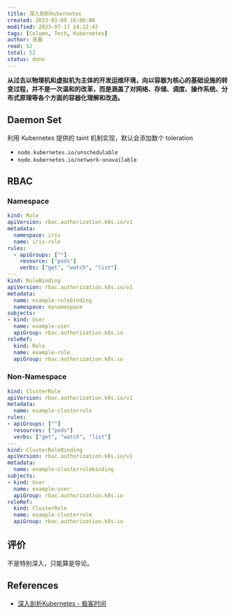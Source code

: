 ```yaml
---
title: 深入剖析Kubernetes
created: 2023-01-09 16:00:00
modified: 2023-07-17 14:22:42
tags: [Column, Tech, Kubernetes]
author: 张磊
read: 52
total: 52
status: done
---
```


**从过去以物理机和虚拟机为主体的开发运维环境，向以容器为核心的基础设施的转变过程，并不是一次温和的改革，而是涵盖了对网络、存储、调度、操作系统、分布式原理等各个方面的容器化理解和改造。**

## Daemon Set

利用 Kubernetes 提供的 taint 机制实现，默认会添加数个 toleration

- `node.kubernetes.io/unschedulable`
- `node.kubernetes.io/network-unavailable`

## RBAC

### Namespace

```yaml
kind: Role
apiVersion: rbac.authorization.k8s.io/v1
metadata:
  namespace: iris
  name: iris-role
rules:
  - apiGroups: [""]
    resource: ["pods"]
    verbs: ["get", "watch", "list"]
---
kind: RoleBinding
apiVersion: rbac.authorization.k8s.io/v1
metadata:
  name: example-rolebinding
  namespace: mynamespace
subjects:
- kind: User
  name: example-user
  apiGroup: rbac.authorization.k8s.io
roleRef:
  kind: Role
  name: example-role
  apiGroup: rbac.authorization.k8s.io
```

### Non-Namespace

```yaml
kind: ClusterRole
apiVersion: rbac.authorization.k8s.io/v1
metadata:
  name: example-clusterrole
rules:
- apiGroups: [""]
  resources: ["pods"]
  verbs: ["get", "watch", "list"]
---
kind: ClusterRoleBinding
apiVersion: rbac.authorization.k8s.io/v1
metadata:
  name: example-clusterrolebinding
subjects:
- kind: User
  name: example-user
  apiGroup: rbac.authorization.k8s.io
roleRef:
  kind: ClusterRole
  name: example-clusterrole
  apiGroup: rbac.authorization.k8s.io
```

## 评价

不是特别深入，只能算是导论。

## References

- [深入剖析Kubernetes - 极客时间](http://localhost/#)
